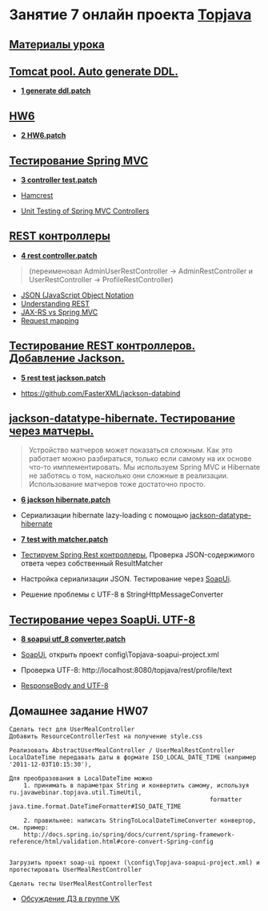 # Занятие 7 онлайн проекта <a href="http://javawebinar.ru/topjava/">Topjava</a>

## <a href="https://drive.google.com/open?id=0B9Ye2auQ_NsFfjVnUVhINEg0d09Nb3JsY2ZZZmpsSWp3bzdHMkpKMmtPTlpjckxyVzg0SWc">Материалы урока</a>

## <a href="https://drive.google.com/open?id=0B9Ye2auQ_NsFc2dFeU1KbmZ1Ym8">Tomcat pool. Auto generate DDL.</a>
-  **<a href="https://drive.google.com/open?id=0B9Ye2auQ_NsFTWozUGdPRUE0MEU">1 generate ddl.patch</a>**

## <a href="https://drive.google.com/open?id=0B9Ye2auQ_NsFX1V5VHBOSVc2b3c">HW6</a>
-  **<a href="https://drive.google.com/open?id=0B9Ye2auQ_NsFbWlCRFlLcE5zLUE">2 HW6.patch</a>**

## <a href="https://drive.google.com/open?id=0B9Ye2auQ_NsFQXhBN1pqa3FyOUE">Тестирование Spring MVC</a>
-  **<a href="https://drive.google.com/open?id=0B9Ye2auQ_NsFeGdPZlJEZS1kMmM">3 controller test.patch</a>**

-  <a href="http://hamcrest.org/JavaHamcrest/">Hamcrest</a>
-  <a href="http://www.petrikainulainen.net/programming/spring-framework/unit-testing-of-spring-mvc-controllers-normal-controllers/">Unit Testing of Spring MVC Controllers</a>

## <a href="https://drive.google.com/open?id=0B9Ye2auQ_NsFWE5oSmJFZGZBRlE">REST контроллеры</a>
-  **<a href="https://drive.google.com/open?id=0B9Ye2auQ_NsFVGJ1MkhnNFlrUDg">4 rest controller.patch</a>**
> (переименовал AdminUserRestController -> AdminRestController и UserRestController -> ProfileRestController)

-  <a href="https://ru.wikipedia.org/wiki/JSON">JSON (JavaScript Object Notation</a>
-  <a href="https://spring.io/understanding/rest">Understanding REST</a>
-  <a href="http://www.infoq.com/articles/springmvc_jsx-rs">JAX-RS vs Spring MVC</a>
-  <a href="http://docs.spring.io/spring/docs/current/spring-framework-reference/html/mvc.html#mvc-ann-requestmapping">Request mapping</a>

## <a href="https://drive.google.com/open?id=0B9Ye2auQ_NsFQmNwOXJ6RFk4M1U">Тестирование REST контроллеров. Добавление Jackson.</a>
-  **<a href="https://drive.google.com/open?id=0B9Ye2auQ_NsFbktibjY3bHZUUmc">5 rest test jackson.patch</a>**

-  https://github.com/FasterXML/jackson-databind

## <a href="https://drive.google.com/open?id=0B9Ye2auQ_NsFNWEyVGJIU2JMTFE">jackson-datatype-hibernate. Тестирование через матчеры.</a>
> Устройство матчеров может показаться сложным. Как это работает можно разбираться, только если самому на их основе что-то имплементировать. 
> Мы используем Spring MVC и Hibernate не заботясь о том, насколько они сложные в реализации. Использование матчеров тоже достаточно просто.
    
-  **<a href="https://drive.google.com/open?id=0B9Ye2auQ_NsFR2JwcTJ4STdRSE0">6 jackson hibernate.patch</a>**
-  Сериализации hibernate lazy-loading с помощью <a href="https://github.com/FasterXML/jackson-datatype-hibernate">jackson-datatype-hibernate</a>

-  **<a href="https://drive.google.com/open?id=0B9Ye2auQ_NsFZ2p1Q0xISzVIbTg">7 test with matcher.patch</a>**
-  <a href="http://habrahabr.ru/post/259055/">Тестируем Spring Rest контроллеры</a>, Проверка JSON-содержимого ответа через собственный ResultMatcher
- Настройка сериализации JSON. Тестирование через <a href="http://www.soapui.org/">SoapUi</a>.
- Решение проблемы с UTF-8 в StringHttpMessageConverter

## <a href="https://drive.google.com/open?id=0B9Ye2auQ_NsFVXNmOUdBbUxxWVU">Тестирование через SoapUi. UTF-8</a>
-  **<a href="https://drive.google.com/open?id=0B9Ye2auQ_NsFX1VjVVdITVV2YXc">8 soapui utf_8 converter.patch</a>**

-  <a href="http://www.soapui.org/">SoapUi</a>, открыть проект config\Topjava-soapui-project.xml 
-  Проверка UTF-8: http://localhost:8080/topjava/rest/profile/text
-  <a href="http://forum.spring.io/forum/spring-projects/web/74209-responsebody-and-utf-8">ResponseBody and UTF-8</a>

## Домашнее задание HW07
    Сделать тест для UserMealController
    Добавить ResourceControllerTest на получение style.css

    Реализовать AbstractUserMealController / UserMealRestController
    LocalDateTime передавать даты в формате ISO_LOCAL_DATE_TIME (например '2011-12-03T10:15:30'), 
    
    Для преобразования в LocalDateTime можно 
        1. принимать в параметрах String и конвертить самому, используя ru.javawebinar.topjava.util.TimeUtil,
                                                            formatter java.time.format.DateTimeFormatter#ISO_DATE_TIME
                      
        2. правильнее: написать StringToLocalDateTimeConverter конвертор, см. пример:
        http://docs.spring.io/spring/docs/current/spring-framework-reference/html/validation.html#core-convert-Spring-config 
    
    
    Загрузить проект soap-ui проект (\config\Topjava-soapui-project.xml) и протестировать UserMealRestController 

    Сделать тесты UserMealRestControllerTest

-  <a href="https://vk.com/topic-88584431_31673314">Обсуждение ДЗ в группе VK</a>
